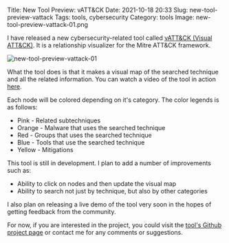 Title: New Tool Preview: vATT&CK
Date: 2021-10-18 20:33
Slug: new-tool-preview-vattack
Tags: tools, cybersecurity
Category: tools
Image: new-tool-preview-vattack-01.png

I have released a new cybersecurity-related tool called [vATT&CK (Visual ATT&CK)](https://github.com/accidentalrebel/vATTACK). It is a relationship visualizer for the Mitre ATT&CK framework.

![new-tool-preview-vattack-01]({attach}/images/new-tool-preview-vattack-01.png)

What the tool does is that it makes a visual map of the searched technique and all the related information. You can watch a video of the tool in action [here](https://www.youtube.com/watch?v=xCc7aAqbSNI).

Each node will be colored depending on it's category. The color legends is as follows:

* Pink - Related subtechniques
* Orange - Malware that uses the searched technique
* Red - Groups that uses the searched technique
* Blue - Tools that use the searched technique
* Yellow - Mitigations

This tool is still in development. I plan to add a number of improvements such as:

* Ability to click on nodes and then update the visual map
* Ability to search not just by technique, but also by other categories

I also plan on releasing a live demo of the tool very soon in the hopes of getting feedback from the community. 

For now, if you are interested in the project, you could visit the [tool's Github project page](https://github.com/accidentalrebel/vATTACK) or contact me for any comments or suggestions.
